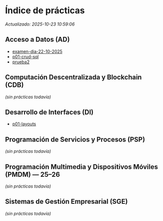 <!-- Archivo generado automáticamente. Edita las prácticas en sus carpetas. -->
# Índice de prácticas

_Actualizado: 2025-10-23 10:59:06_

## Acceso a Datos (AD)

- [examen-dia-22-10-2025](01-acceso-datos//practicas/examen-dia-22-10-2025/README.md)
- [p01-crud-sql](01-acceso-datos//practicas/p01-crud-sql/README.md)
- [prueba2](01-acceso-datos//practicas/prueba2/README.md)

## Computación Descentralizada y Blockchain (CDB)

*(sin prácticas todavía)*

## Desarrollo de Interfaces (DI)

- [p01-layouts](03-desarrollo-interfaces//practicas/p01-layouts/README.md)

## Programación de Servicios y Procesos (PSP)

*(sin prácticas todavía)*

## Programación Multimedia y Dispositivos Móviles (PMDM) — 25–26

*(sin prácticas todavía)*

## Sistemas de Gestión Empresarial (SGE)

*(sin prácticas todavía)*


